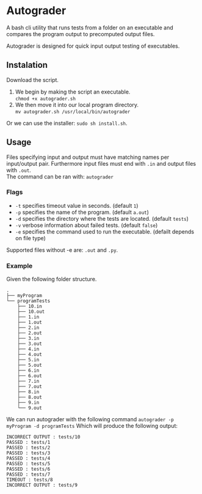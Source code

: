 # Autograder
A bash cli utility that runs tests from a folder on an executable and compares the program output to precomputed output files.

Autograder is designed for quick input output testing of executables.

## Instalation
Download the script.
1. We begin by making the script an executable. </br>
  `chmod +x autograder.sh`
2. We then move it into our local program directory. </br>
  `mv autograder.sh /usr/local/bin/autograder`

Or we can use the installer: `sudo sh install.sh`.

## Usage
Files specifying input and output must have matching names per input/output pair. Furthermore input files must end with `.in` and output files with `.out`. </br>
The command can be ran with: `autograder`
### Flags
  - `-t` specifies timeout value in seconds.                   (default `1`)
  - `-p` specifies the name of the program.                    (default `a.out`)
  - `-d` specifies the directory where the tests are located.  (default `tests`)
  - `-v` verbose information about failed tests.               (default `false`)
  - `-e` specifies the command used to run the executable.     (defailt depends on file type)

Supported files without -e are: `.out` and `.py`.

### Example
Given the following folder structure.
```
.
├── myProgram
└── programTests
    ├── 10.in
    ├── 10.out
    ├── 1.in
    ├── 1.out
    ├── 2.in
    ├── 2.out
    ├── 3.in
    ├── 3.out
    ├── 4.in
    ├── 4.out
    ├── 5.in
    ├── 5.out
    ├── 6.in
    ├── 6.out
    ├── 7.in
    ├── 7.out
    ├── 8.in
    ├── 8.out
    ├── 9.in
    └── 9.out
```
We can run autograder with the following command `autograder -p myProgram -d programTests`
Which will produce the following output:
```
INCORRECT OUTPUT : tests/10
PASSED : tests/1
PASSED : tests/2
PASSED : tests/3
PASSED : tests/4
PASSED : tests/5
PASSED : tests/6
PASSED : tests/7
TIMEOUT : tests/8
INCORRECT OUTPUT : tests/9
```
